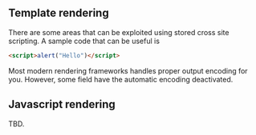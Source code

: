 ## Template rendering
There are some areas that can be exploited using stored cross site scripting. A sample code that can be useful is
```html
<script>alert("Hello")</script>
```

Most modern rendering frameworks handles proper output encoding for you. However, some field have the automatic encoding deactivated.

## Javascript rendering
TBD.
